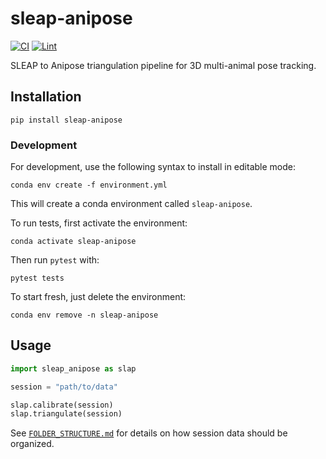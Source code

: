 # sleap-anipose

[![CI](https://github.com/talmolab/sleap-anipose/actions/workflows/ci.yml/badge.svg)](https://github.com/talmolab/sleap-anipose/actions/workflows/ci.yml)
[![Lint](https://github.com/talmolab/sleap-anipose/actions/workflows/lint.yml/badge.svg)](https://github.com/talmolab/sleap-anipose/actions/workflows/lint.yml)
<!-- [![codecov](https://codecov.io/gh/talmolab/sleap-anipose/branch/main/graph/badge.svg?token=Sj8kIFl3pi)](https://codecov.io/gh/talmolab/sleap-anipose) -->

SLEAP to Anipose triangulation pipeline for 3D multi-animal pose tracking.

## Installation
```
pip install sleap-anipose
```

### Development
For development, use the following syntax to install in editable mode:
```
conda env create -f environment.yml
```
This will create a conda environment called `sleap-anipose`.

To run tests, first activate the environment:
```
conda activate sleap-anipose
```
Then run `pytest` with:
```
pytest tests
```
To start fresh, just delete the environment:
```
conda env remove -n sleap-anipose
```

## Usage
```python
import sleap_anipose as slap

session = "path/to/data"

slap.calibrate(session)
slap.triangulate(session)
```

See [`FOLDER_STRUCTURE.md`](FOLDER_STRUCTURE.md) for details on how session data should be organized.